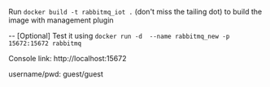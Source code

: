 Run `docker build -t rabbitmq_iot .` (don't miss the tailing dot) to build the image with management plugin

-- [Optional]  Test it using `docker run -d  --name rabbitmq_new -p 15672:15672 rabbitmq`

Console link:
http://localhost:15672

username/pwd: guest/guest
